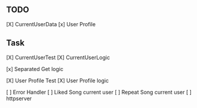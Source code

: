 ## TODO
[X] CurrentUserData
[x] User Profile

## Task
[X] CurrentUserTest
[X] CurrentUserLogic

[x] Separated Get logic

[X] User Profile Test
[X] User Profile logic

[ ] Error Handler
[ ] Liked Song current user
[ ] Repeat Song current user
[ ] httpserver
